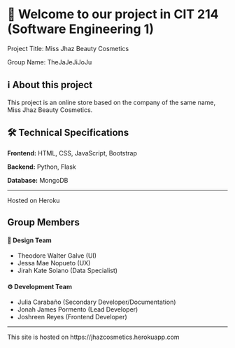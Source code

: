 # 👋 Welcome to our project in CIT 214 (Software Engineering 1)
Project Title: Miss Jhaz Beauty Cosmetics

Group Name: TheJaJeJiJoJu

## ℹ About this project
This project is an online store based on the company of the same name, Miss Jhaz Beauty Cosmetics.

## 🛠 Technical Specifications
**Frontend:** HTML, CSS, JavaScript, Bootstrap

**Backend:** Python, Flask

**Database:** MongoDB
<hr>
Hosted on Heroku

## Group Members
#### 🎨 Design Team
- Theodore Walter Galve (UI)
- Jessa Mae Nopueto (UX)
- Jirah Kate Solano (Data Specialist)
#### ⚙ Development Team
- Julia Carabaño (Secondary Developer/Documentation)
- Jonah James Pormento (Lead Developer)
- Joshreen Reyes (Frontend Developer)
<hr>
This site is hosted on https://jhazcosmetics.herokuapp.com